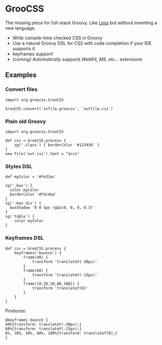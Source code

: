 
# GrooCSS

The missing piece for full-stack Groovy. Like [Less](http://lesscss.org/) but without inventing a new language.

- Write compile-time checked CSS in Groovy
- Use a natural Groovy DSL for CSS with code completion if your IDE supports it
- keyframes support!
- _(coming) Automatically supports WebKit, MS, etc... extensions_

## Examples

### Convert files

    import org.groocss.GrooCSS

    GrooCSS.convert('infile.groocss', 'outfile.css')

### Plain old Groovy

    import org.groocss.GrooCSS
    
    def css = GrooCSS.process {
        sg('.class') { borderColor '#123456' }
    }
    new File('out.css').text = "$css"

### Styles DSL

    def myColor = '#fe33ac'

    sg('.box') {
      color myColor
      borderColor '#fdcdea'
    }
    sg('.box div') {
      boxShadow '0 0 5px rgba(0, 0, 0, 0.3)'
    }
    sg('table') {
        color myColor
    }

### Keyframes DSL

    def css = GrooCSS.process {
        keyframes('bounce') {
            frame(40) {
                transform 'translateY(-30px)'
            }
            frame(60) {
                transform 'translateY(-15px)'
            }
            frame([0,20,50,80,100]) {
                transform 'translateY(0)'
            }
        }
    }
    
Produces:

    @keyframes bounce {
    40%{transform: translateY(-30px);}
    60%{transform: translateY(-15px);}
    0%, 20%, 50%, 80%, 100%{transform: translateY(0);}
    }
    

